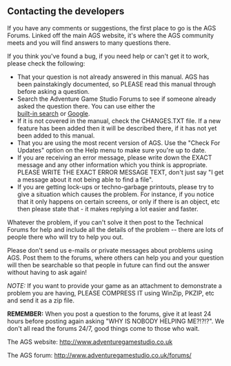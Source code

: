 Contacting the developers
-------------------------

If you have any comments or suggestions, the first place to go is the
AGS Forums. Linked off the main AGS website, it's where the AGS
community meets and you will find answers to many questions there.

If you think you've found a bug, if you need help or can't get it to
work, please check the following:

-   That your question is not already answered in this manual. AGS has
    been painstakingly documented, so PLEASE read this manual through
    before asking a question.
-   Search the Adventure Game Studio Forums to see if someone already 
    asked the question there.  You can use either the  
    [built-in search](http://www.adventuregamestudio.co.uk/forums/index.php?action=search2)
    or [Google](https://www.google.com.br/search?q=site%3Ahttp%3A%2F%2Fwww.adventuregamestudio.co.uk%2Fforums).
-   If it is not covered in the manual, check the CHANGES.TXT file. If a
    new feature has been added then it will be described there, if it
    has not yet been added to this manual.
-   That you are using the most recent version of AGS. Use the "Check
    For Updates" option on the Help menu to make sure you're up to date.
-   If you are receiving an error message, please write down the EXACT
    message and any other information which you think is appropriate.
    PLEASE WRITE THE EXACT ERROR MESSAGE TEXT, don't just say "I get a
    message about it not being able to find a file".
-   If you are getting lock-ups or techno-garbage printouts, please try
    to give a situation which causes the problem. For instance, if you
    notice that it only happens on certain screens, or only if there is
    an object, etc then please state that - it makes replying a lot
    easier and faster.

Whatever the problem, if you can't solve it then post to the Technical
Forums for help and include all the details of the problem -- there are
lots of people there who will try to help you out.

Please don't send us e-mails or private messages about problems using
AGS. Post them to the forums, where others can help you and your
question will then be searchable so that people in future can find out
the answer without having to ask again!

*NOTE:* If you want to provide your game as an attachment to demonstrate
a problem you are having, PLEASE COMPRESS IT using WinZip, PKZIP, etc
and send it as a zip file.

**REMEMBER:** When you post a question to the forums, give it at least
24 hours before posting again asking "WHY IS NOBODY HELPING ME?!?!?". We
don't all read the forums 24/7, good things come to those who wait.

The AGS website: http://www.adventuregamestudio.co.uk

The AGS forum: http://www.adventuregamestudio.co.uk/forums/
